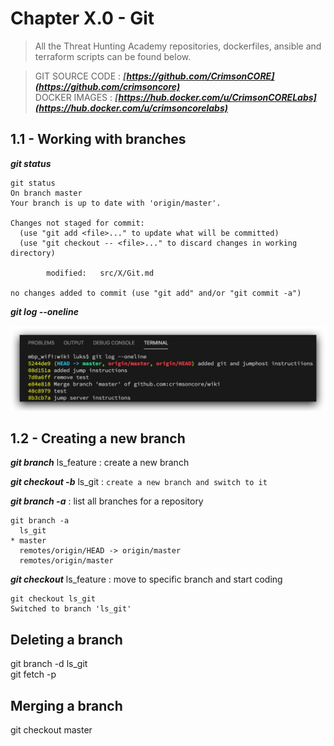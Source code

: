 #   Chapter X.0 - Git

> All the Threat Hunting Academy repositories, dockerfiles, ansible and terraform scripts can be found below.  

> GIT SOURCE CODE : ***[https://github.com/CrimsonCORE](https://github.com/crimsoncore)***  
> DOCKER IMAGES : ***[https://hub.docker.com/u/CrimsonCORELabs](https://hub.docker.com/u/crimsoncorelabs)***  


**1.1 - Working with branches**
----

***git status***

```code
git status
On branch master
Your branch is up to date with 'origin/master'.

Changes not staged for commit:
  (use "git add <file>..." to update what will be committed)
  (use "git checkout -- <file>..." to discard changes in working directory)

        modified:   src/X/Git.md

no changes added to commit (use "git add" and/or "git commit -a")
```

***git log --oneline***

![Screenshot command](./assets/08-gitlog.jpg)

**1.2 - Creating a new branch**
----

***git branch*** ls_feature : create a new branch

***git checkout -b*** ls_git : `create a new branch and switch to it`

***git branch -a*** : list all branches for a repository

```code
git branch -a
  ls_git
* master
  remotes/origin/HEAD -> origin/master
  remotes/origin/master
```

***git checkout*** ls_feature : move to specific branch and start coding

```code
git checkout ls_git
Switched to branch 'ls_git'
```

**Deleting a branch**
---

git branch -d ls_git  
git fetch -p

**Merging a branch**
----

git checkout master

